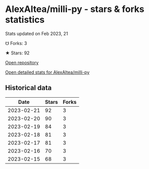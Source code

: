 # AlexAltea/milli-py - stars & forks statistics

Stats updated on Feb 2023, 21

☋ Forks: 3

★ Stars: 92

[Open repository](https://github.com/AlexAltea/milli-py)

[Open detailed stats for AlexAltea/milli-py](https://reviewgithub.com/rep/AlexAltea/milli-py)

## Historical data
| Date | Stars | Forks |
|------|-------|-------|
| 2023-02-21 | 92 | 3 | 
| 2023-02-20 | 90 | 3 | 
| 2023-02-19 | 84 | 3 | 
| 2023-02-18 | 81 | 3 | 
| 2023-02-17 | 81 | 3 | 
| 2023-02-16 | 70 | 3 | 
| 2023-02-15 | 68 | 3 | 

